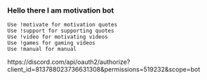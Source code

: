 
<html>  
   <body>
    <h3>Hello there I am motivation bot</h3>

    Use !motivate for motivation quotes
    Use !support for supporting quotes
    Use !video for motivating videos
    Use !games for gaming videos
    Use !manual for manual
   </body> 
</html>
https://discord.com/api/oauth2/authorize?client_id=813788023736631308&permissions=519232&scope=bot
